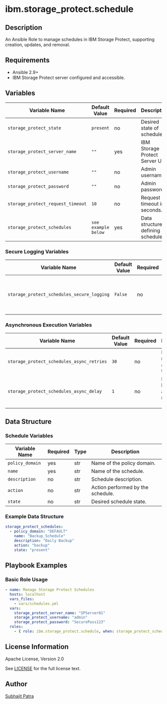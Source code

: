 # ibm.storage_protect.schedule

## Description
An Ansible Role to manage schedules in IBM Storage Protect, supporting creation, updates, and removal.

## Requirements
- Ansible 2.9+
- IBM Storage Protect server configured and accessible.

## Variables

| Variable Name                         | Default Value        | Required | Description                              |
|--------------------------------------|----------------------|----------|------------------------------------------|
| `storage_protect_state`              | `present`            | no       | Desired state of schedules.              |
| `storage_protect_server_name`        | `""`                | yes      | IBM Storage Protect Server URL.         |
| `storage_protect_username`           | `""`                | no       | Admin username.                          |
| `storage_protect_password`           | `""`                | no       | Admin password.                          |
| `storage_protect_request_timeout`    | `10`                | no       | Request timeout in seconds.             |
| `storage_protect_schedules`          | `see example below` | yes      | Data structure defining schedules.      |

### Secure Logging Variables

| Variable Name                        | Default Value | Required | Description                                           |
|--------------------------------------|----------------|----------|------------------------------------------------------|
| `storage_protect_schedules_secure_logging` | `False`        | no       | Enable secure logging for sensitive schedule data.   |

### Asynchronous Execution Variables

| Variable Name                         | Default Value | Required | Description                              |
|--------------------------------------|----------------|----------|------------------------------------------|
| `storage_protect_schedules_async_retries` | `30`         | no       | Number of retries for async tasks.      |
| `storage_protect_schedules_async_delay`   | `1`          | no       | Delay between async retries (seconds).  |

## Data Structure

### Schedule Variables

| Variable Name   | Required | Type   | Description                       |
|----------------|----------|--------|-----------------------------------|
| `policy_domain`| yes      | str    | Name of the policy domain.        |
| `name`         | yes      | str    | Name of the schedule.             |
| `description`  | no       | str    | Schedule description.             |
| `action`       | no       | str    | Action performed by the schedule. |
| `state`        | no       | str    | Desired schedule state.           |

### Example Data Structure

```yaml
storage_protect_schedules:
  - policy_domain: "DEFAULT"
    name: "Backup_Schedule"
    description: "Daily Backup"
    action: "backup"
    state: "present"
```

## Playbook Examples

### Basic Role Usage

```yaml
- name: Manage Storage Protect Schedules
  hosts: localhost
  vars_files:
    - vars/schedules.yml
  vars:
    storage_protect_server_name: "SPServer01"
    storage_protect_username: "admin"
    storage_protect_password: "SecurePass123"
  roles:
    - { role: ibm.storage_protect.schedule, when: storage_protect_schedules is defined }
```

## License Information
Apache License, Version 2.0

See [LICENSE](LICENSE) for the full license text.

## Author
[Subhajit Patra](https://github.com/yourusername)

